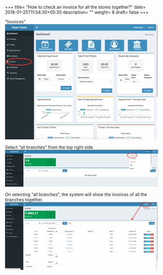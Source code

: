 +++
title= "How to check an invoice for all the stores together?"
date= 2018-01-25T11:54:30+05:30
description= ""
weight= 8
draft= false
+++




"Invoices" 
![How to check an invoices for all the stores together?](/images/invoice/how_can_i_see_all_invoice_for_all_stores/go_to_invoice.png)

Select “all branches" from the top right side.
![How to check an invoices for all the stores together?](/images/invoice/how_can_i_see_all_invoice_for_all_stores/select_all_branches.png)

On selecting “all branches", the system will show the  invoices of all the branches together. 
![How to check an invoices for all the stores together?](/images/invoice/how_can_i_see_all_invoice_for_all_stores/summary_of_all_invoice_for_all_Store.png)

